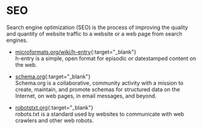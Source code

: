 # SEO

Search engine optimization (SEO) is the process of improving the quality and quantity of website traffic to a website or a web page from search engines.

- [microformats.org/wiki/h-entry](https://microformats.org/wiki/h-entry){:target="_blank"}  
   h-entry is a simple, open format for episodic or datestamped content on the web.

- [schema.org](https://schema.org/){:target="_blank"}  
   Schema.org is a collaborative, community activity with a mission to create, maintain, and promote schemas for structured data on the Internet, on web pages, in email messages, and beyond.

- [robotstxt.org](https://www.robotstxt.org/){:target="_blank"}  
   robots.txt is a standard used by websites to communicate with web crawlers and other web robots.
